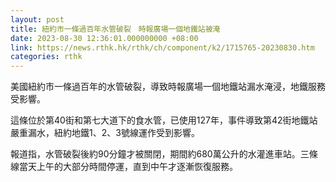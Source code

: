 ```yaml
---
layout: post
title: 紐約市一條過百年水管破裂　時報廣場一個地鐵站被淹
date: 2023-08-30 12:36:01.000000000 +08:00
link: https://news.rthk.hk/rthk/ch/component/k2/1715765-20230830.htm
categories: rthk
---
```


美國紐約市一條過百年的水管破裂，導致時報廣場一個地鐵站漏水淹浸，地鐵服務受影響。

這條位於第40街和第七大道下的食水管，已使用127年，事件導致第42街地鐵站嚴重漏水，紐約地鐵1、2、3號線運作受到影響。

報道指，水管破裂後約90分鐘才被關閉，期間約680萬公升的水灌進車站。三條線當天上午的大部分時間停運，直到中午才逐漸恢復服務。
